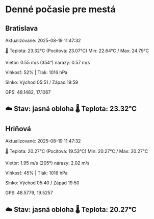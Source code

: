 ﻿# Denné počasie pre mestá

## Bratislava
Aktualizované: 2025-08-19 11:47:32

🌡️ Teplota: 23.32°C 
(Pocitová: 23.07°C)
Min: 22.64°C / Max: 24.79°C

Vietor: 0.55 m/s    (354°) 
nárazy: 0.57 m/s

Vlhkosť: 52% | Tlak: 1016 hPa

Slnko: Východ 05:51 / Západ 19:59

GPS: 48.1482, 17.1067

☁️ Stav: jasná obloha        🌡️ Teplota: 23.32°C
---

## Hriňová
Aktualizované: 2025-08-19 11:47:32

🌡️ Teplota: 20.27°C 
(Pocitová: 19.53°C)
Min: 20.27°C / Max: 20.27°C

Vietor: 1.95 m/s (205°)
nárazy: 2.02 m/s

Vlhkosť: 45% | Tlak: 1016 hPa

Slnko: Východ 05:40 / Západ 19:50

GPS: 48.5779, 19.5257

☁️ Stav: jasná obloha        🌡️ Teplota: 20.27°C
---
